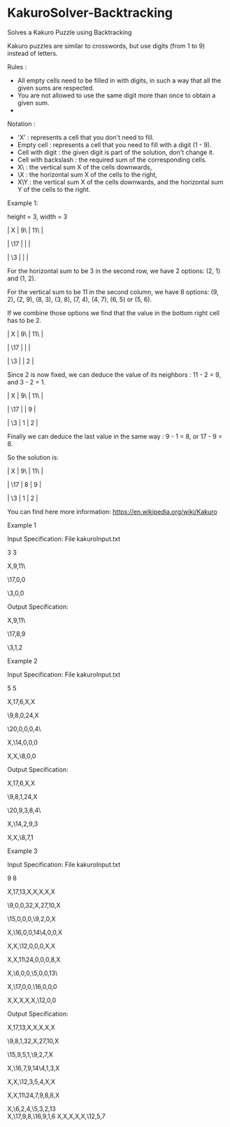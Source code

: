 # KakuroSolver-Backtracking
Solves a Kakuro Puzzle using Backtracking 

Kakuro puzzles are similar to crosswords, but use digits (from 1 to 9) instead of letters.

Rules :
- All empty cells need to be filled in with digits, in such a way that all the given sums are respected.
- You are not allowed to use the same digit more than once to obtain a given sum.
- 
Notation :
- 'X' : represents a cell that you don't need to fill.
- Empty cell : represents a cell that you need to fill with a digit (1 - 9).
- Cell with digit : the given digit is part of the solution, don't change it.
- Cell with backslash : the required sum of the corresponding cells.
- X\ : the vertical sum X of the cells downwards,
- \X : the horizontal sum X of the cells to the right,
- X\Y : the vertical sum X of the cells downwards, and the horizontal sum Y of the cells to the right.


Example 1:

height = 3, width = 3

| X | 9\ | 11\ |

| \17 | | |

| \3 | | |

For the horizontal sum to be 3 in the second row, we have 2 options: (2, 1) and (1, 2).

For the vertical sum to be 11 in the second column, we have 8 options: 
(9, 2), (2, 9), (8, 3), (3, 8), (7, 4), (4, 7), (6, 5) or (5, 6).

If we combine those options we find that the value in the bottom right cell has to be 2.

| X | 9\ | 11\ |

| \17 | | |

| \3 | | 2 |

Since 2 is now fixed, we can deduce the value of its neighbors : 11 - 2 = 9, and 3 - 2 = 1.

| X | 9\ | 11\ |

| \17 | | 9 |

| \3 | 1 | 2 |

Finally we can deduce the last value in the same way : 9 - 1 = 8, or 17 - 9 = 8.

So the solution is:

| X | 9\ | 11\ |

| \17 | 8 | 9 |

| \3 | 1 | 2 |


You can find here more information: https://en.wikipedia.org/wiki/Kakuro

Example 1

Input Specification: File kakuroInput.txt

3 3

X,9\,11\

\17,0,0

\3,0,0

Output Specification:

X,9\,11\

\17,8,9

\3,1,2

Example 2

Input Specification: File kakuroInput.txt

5 5

X,17\,6\,X,X

\9,8,0,24\,X

\20,0,0,0,4\

X,\14,0,0,0

X,X,\8,0,0

Output Specification:

X,17\,6\,X,X

\9,8,1,24\,X

\20,9,3,8,4\

X,\14,2,9,3

X,X,\8,7,1


Example 3

Input Specification: File kakuroInput.txt

9 8

X,17\,13\,X,X,X,X,X

\9,0,0,32\,X,27\,10\,X

\15,0,0,0,\9,2,0,X

X,\16,0,0,14\4,0,0,X

X,X,\12,0,0,0,X,X

X,X,11\24,0,0,0,8\,X

X,\6,0,0,\5,0,0,13\

X,\17,0,0,\16,0,0,0

X,X,X,X,X,\12,0,0

Output Specification:

X,17\,13\,X,X,X,X,X

\9,8,1,32\,X,27\,10\,X

\15,9,5,1,\9,2,7,X

X,\16,7,9,14\4,1,3,X

X,X,\12,3,5,4,X,X

X,X,11\24,7,9,8,8\,X

X,\6,2,4,\5,3,2,13\
X,\17,9,8,\16,9,1,6
X,X,X,X,X,\12,5,7
